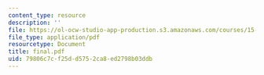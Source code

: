 ```yaml
---
content_type: resource
description: ''
file: https://ol-ocw-studio-app-production.s3.amazonaws.com/courses/15-063-communicating-with-data-summer-2003/79806c7cf25dd5752ca8ed2798b03ddb_final.pdf
file_type: application/pdf
resourcetype: Document
title: final.pdf
uid: 79806c7c-f25d-d575-2ca8-ed2798b03ddb
---
```

